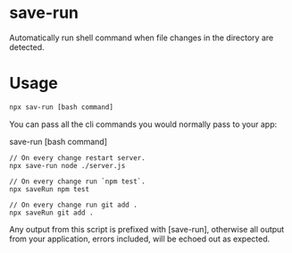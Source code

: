 # save-run
Automatically run shell command when file changes in the directory are detected.

# Usage

```bash
npx sav-run [bash command]
```

You can pass all the cli commands you would normally pass to your app:

save-run [bash command]

```
// On every change restart server.
npx save-run node ./server.js 

// On every change run `npm test`.
npx saveRun npm test

// On every change run git add .
npx saveRun git add .
```

Any output from this script is prefixed with [save-run], otherwise all output from your application, errors included, will be echoed out as expected.
